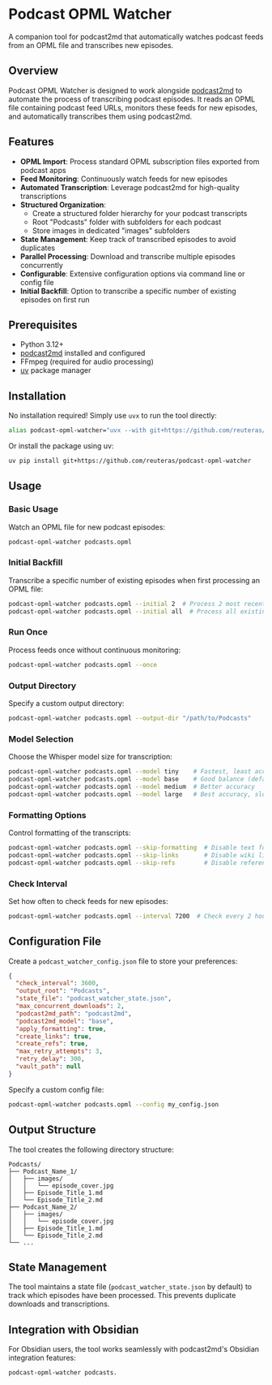 # Podcast OPML Watcher

A companion tool for podcast2md that automatically watches podcast feeds from an OPML file and transcribes new episodes.

## Overview

Podcast OPML Watcher is designed to work alongside [podcast2md](https://github.com/reuteras/podcast2md) to automate the process of transcribing podcast episodes. It reads an OPML file containing podcast feed URLs, monitors these feeds for new episodes, and automatically transcribes them using podcast2md.

## Features

- **OPML Import**: Process standard OPML subscription files exported from podcast apps
- **Feed Monitoring**: Continuously watch feeds for new episodes
- **Automated Transcription**: Leverage podcast2md for high-quality transcriptions
- **Structured Organization**:
  - Create a structured folder hierarchy for your podcast transcripts
  - Root "Podcasts" folder with subfolders for each podcast
  - Store images in dedicated "images" subfolders
- **State Management**: Keep track of transcribed episodes to avoid duplicates
- **Parallel Processing**: Download and transcribe multiple episodes concurrently
- **Configurable**: Extensive configuration options via command line or config file
- **Initial Backfill**: Option to transcribe a specific number of existing episodes on first run

## Prerequisites

- Python 3.12+
- [podcast2md](https://github.com/reuteras/podcast2md) installed and configured
- FFmpeg (required for audio processing)
- [uv](https://github.com/astral-sh/uv) package manager

## Installation

No installation required! Simply use `uvx` to run the tool directly:

```bash
alias podcast-opml-watcher="uvx --with git+https://github.com/reuteras/podcast-opml-watcher podcast-opml-watcher"
```

Or install the package using uv:

```bash
uv pip install git+https://github.com/reuteras/podcast-opml-watcher
```

## Usage

### Basic Usage

Watch an OPML file for new podcast episodes:

```bash
podcast-opml-watcher podcasts.opml
```

### Initial Backfill

Transcribe a specific number of existing episodes when first processing an OPML file:

```bash
podcast-opml-watcher podcasts.opml --initial 2  # Process 2 most recent episodes per feed
podcast-opml-watcher podcasts.opml --initial all  # Process all existing episodes
```

### Run Once

Process feeds once without continuous monitoring:

```bash
podcast-opml-watcher podcasts.opml --once
```

### Output Directory

Specify a custom output directory:

```bash
podcast-opml-watcher podcasts.opml --output-dir "/path/to/Podcasts"
```

### Model Selection

Choose the Whisper model size for transcription:

```bash
podcast-opml-watcher podcasts.opml --model tiny    # Fastest, least accurate
podcast-opml-watcher podcasts.opml --model base    # Good balance (default)
podcast-opml-watcher podcasts.opml --model medium  # Better accuracy
podcast-opml-watcher podcasts.opml --model large   # Best accuracy, slowest
```

### Formatting Options

Control formatting of the transcripts:

```bash
podcast-opml-watcher podcasts.opml --skip-formatting  # Disable text formatting
podcast-opml-watcher podcasts.opml --skip-links       # Disable wiki links
podcast-opml-watcher podcasts.opml --skip-refs        # Disable references
```

### Check Interval

Set how often to check feeds for new episodes:

```bash
podcast-opml-watcher podcasts.opml --interval 7200  # Check every 2 hours (in seconds)
```

## Configuration File

Create a `podcast_watcher_config.json` file to store your preferences:

```json
{
  "check_interval": 3600,
  "output_root": "Podcasts",
  "state_file": "podcast_watcher_state.json",
  "max_concurrent_downloads": 2,
  "podcast2md_path": "podcast2md",
  "podcast2md_model": "base",
  "apply_formatting": true,
  "create_links": true,
  "create_refs": true,
  "max_retry_attempts": 3,
  "retry_delay": 300,
  "vault_path": null
}
```

Specify a custom config file:

```bash
podcast-opml-watcher podcasts.opml --config my_config.json
```

## Output Structure

The tool creates the following directory structure:

```
Podcasts/
├── Podcast_Name_1/
│   ├── images/
│   │   └── episode_cover.jpg
│   ├── Episode_Title_1.md
│   └── Episode_Title_2.md
├── Podcast_Name_2/
│   ├── images/
│   │   └── episode_cover.jpg
│   ├── Episode_Title_1.md
│   └── Episode_Title_2.md
└── ...
```

## State Management

The tool maintains a state file (`podcast_watcher_state.json` by default) to track which episodes have been processed. This prevents duplicate downloads and transcriptions.

## Integration with Obsidian

For Obsidian users, the tool works seamlessly with podcast2md's Obsidian integration features:

```bash
podcast-opml-watcher podcasts.
